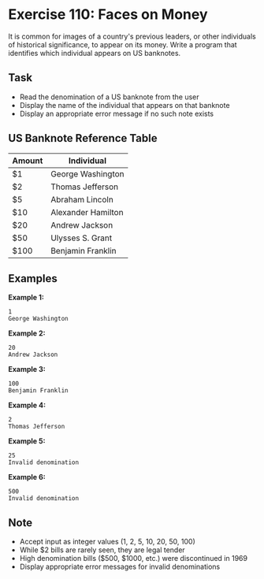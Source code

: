 # Exercise 110: Faces on Money

It is common for images of a country's previous leaders, or other individuals of historical significance, to appear on its money. Write a program that identifies which individual appears on US banknotes.

## Task
- Read the denomination of a US banknote from the user
- Display the name of the individual that appears on that banknote
- Display an appropriate error message if no such note exists

## US Banknote Reference Table
| Amount | Individual         |
|--------|--------------------|
| $1     | George Washington  |
| $2     | Thomas Jefferson   |
| $5     | Abraham Lincoln    |
| $10    | Alexander Hamilton |
| $20    | Andrew Jackson     |
| $50    | Ulysses S. Grant   |
| $100   | Benjamin Franklin  |

## Examples
**Example 1:**
```
1
George Washington
```

**Example 2:**
```
20
Andrew Jackson
```

**Example 3:**
```
100
Benjamin Franklin
```

**Example 4:**
```
2
Thomas Jefferson
```

**Example 5:**
```
25
Invalid denomination
```

**Example 6:**
```
500
Invalid denomination
```

## Note
- Accept input as integer values (1, 2, 5, 10, 20, 50, 100)
- While $2 bills are rarely seen, they are legal tender
- High denomination bills ($500, $1000, etc.) were discontinued in 1969
- Display appropriate error messages for invalid denominations
